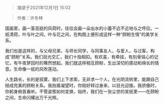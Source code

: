 > 摘录于2021年12月1日 15:02

> 作者：许冬林

国画里，画一茎高挺的风荷时，往往会画一朵出水的小蕾不远不近地与之呼应。一纸清荷，叶与叶之间，叶与花之间，在构图上便形成这样一种“顾盼生情”的美学关系。

我们也是这样的，与父母兄弟，与师长同学，与同事友人，与爱人，与过客，构成“顾盼”关系。我们目光交汇，我们十指相扣。有欢喜，有牵挂，有刻骨铭心的记忆，有午夜梦回时的蓦然想起。我们就这样相互顾盼，生出深切的感动和绵长的情意。生命像一纸的风吹莲动。

人生路长，长的是寂寞，我们上下求索，无非求一个人，在光阴流转里，能跟自己结成完美的顾盼关系。我抬眉凝望时，你刚好转过身来，以目光迎接。我骄傲时，你躬身俯首垂听。不管姿態如何变换，始终，我们在一张尘世的宣纸里——在顾盼之间，生命闪耀出万千光辉。